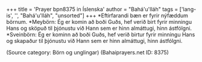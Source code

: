 +++
title = 'Prayer bpn8375 in Íslenska'
author = "Bahá'u'lláh"
tags = ['lang-is', '', "Bahá'u'lláh", "unsorted"]
+++
*Eftirfarandi bæn er fyrir nýfæddum börnum.
*Meybörn:
Ég er komin að boði Guðs, hef verið birt fyrir minningu Hans og sköpuð til þjónustu við Hann sem er hinn almáttugi, hinn ástfólgni.
*Sveinbörn:
Ég er kominn að boði Guðs, hef verið birtur fyrir minningu Hans og skapaður til þjónustu við Hann sem er hinn almáttugi, hinn ástfólgni.

(Source category: Börn og unglingar)
(Bahaiprayers.net ID: 8375)
